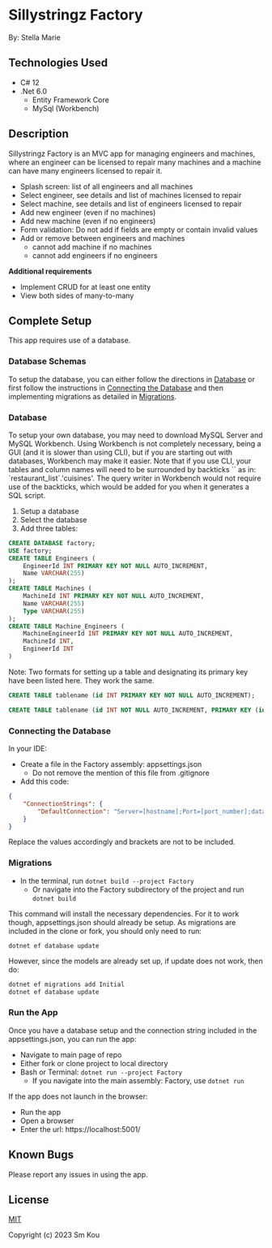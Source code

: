 # Sillystringz Factory

By: Stella Marie

## Technologies Used

- C# 12
- .Net 6.0
  - Entity Framework Core
  - MySql (Workbench)

## Description

Sillystringz Factory is an MVC app for managing engineers and machines, where an engineer can be licensed to repair many machines and a machine can have many engineers licensed to repair it.

- Splash screen: list of all engineers and all machines
- Select engineer, see details and list of machines licensed to repair
- Select machine, see details and list of engineers licensed to repair
- Add new engineer (even if no machines)
- Add new machine (even if no engineers)
- Form validation: Do not add if fields are empty or contain invalid values
- Add or remove between engineers and machines
  - cannot add machine if no machines
  - cannot add engineers if no engineers

**Additional requirements**
- Implement CRUD for at least one entity
- View both sides of many-to-many

## Complete Setup

This app requires use of a database.

### Database Schemas

To setup the database, you can either follow the directions in [Database](#database) or first follow the instructions in [Connecting the Database](#connecting-the-database) and then implementing migrations as detailed in [Migrations](#migrations).

### Database

To setup your own database, you may need to download MySQL Server and MySQL Workbench. Using Workbench is not completely necessary, being a GUI (and it is slower than using CLI), but if you are starting out with databases, Workbench may make it easier. Note that if you use CLI, your tables and column names will need to be surrounded by backticks \`\` as in: \`restaurant_list\`.\'cuisines\'. The query writer in Workbench would not require use of the backticks, which would be added for you when it generates a SQL script.

1. Setup a database
2. Select the database
3. Add three tables:

```sql
CREATE DATABASE factory;
USE factory;
CREATE TABLE Engineers (
    EngineerId INT PRIMARY KEY NOT NULL AUTO_INCREMENT, 
    Name VARCHAR(255)
);
CREATE TABLE Machines (
    MachineId INT PRIMARY KEY NOT NULL AUTO_INCREMENT,
    Name VARCHAR(255)
    Type VARCHAR(255)
);
CREATE TABLE Machine_Engineers (
    MachineEngineerId INT PRIMARY KEY NOT NULL AUTO_INCREMENT,
    MachineId INT,
    EngineerId INT
)
```

Note: Two formats for setting up a table and designating its primary key have been listed here. They work the same.

```sql
CREATE TABLE tablename (id INT PRIMARY KEY NOT NULL AUTO_INCREMENT);

CREATE TABLE tablename (id INT NOT NULL AUTO_INCREMENT, PRIMARY KEY (id))
```

### Connecting the Database

In your IDE:
- Create a file in the Factory assembly: appsettings.json
  - Do not remove the mention of this file from .gitignore
- Add this code:

```json
{
    "ConnectionStrings": {
        "DefaultConnection": "Server=[hostname];Port=[port_number];database=[database_name];uid=[username];pwd=[password]"
    }
}
```

Replace the values accordingly and brackets are not to be included.

### Migrations

- In the terminal, run ```dotnet build --project Factory```
  - Or navigate into the Factory subdirectory of the project and run ```dotnet build```

This command will install the necessary dependencies. For it to work though, appsettings.json should already be setup. As migrations are included in the clone or fork, you should only need to run:

```dotnet ef database update```

However, since the models are already set up, if update does not work, then do:

```bash
dotnet ef migrations add Initial
dotnet ef database update
```

### Run the App

Once you have a database setup and the connection string included in the appsettings.json, you can run the app:

- Navigate to main page of repo
- Either fork or clone project to local directory
- Bash or Terminal: ```dotnet run --project Factory```
  - If you navigate into the main assembly: Factory, use ```dotnet run```

If the app does not launch in the browser:
- Run the app
- Open a browser
- Enter the url: https://localhost:5001/

## Known Bugs

Please report any issues in using the app.

## License

[MIT](https://choosealicense.com/licenses/mit/)

Copyright (c) 2023 Sm Kou